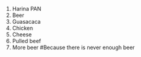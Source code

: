 1. Harina PAN
2. Beer
3. Guasacaca
4. Chicken
5. Cheese
6. Pulled beef
7. More beer #Because there is never enough beer
